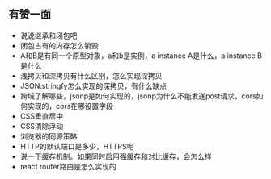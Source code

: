 ## 有赞一面

- 说说继承和闭包吧
- 闭包占有的内存怎么销毁
- A和B是有同一个原型对象，a和b是实例，a instance A是什么，a instance B是什么
- 浅拷贝和深拷贝有什么区别，怎么实现深拷贝
- JSON.stringfy怎么实现的深拷贝，有什么缺点
- 跨域了解哪些，jsonp是如何实现的，jsonp为什么不能发送post请求，cors如何实现的，cors在哪设置字段
- CSS垂直居中
- CSS清除浮动
- 浏览器的同源策略
- HTTP的默认端口是多少，HTTPS呢
- 说一下缓存机制。如果同时启用强缓存和对比缓存，会怎么样
- react router路由是怎么实现的
